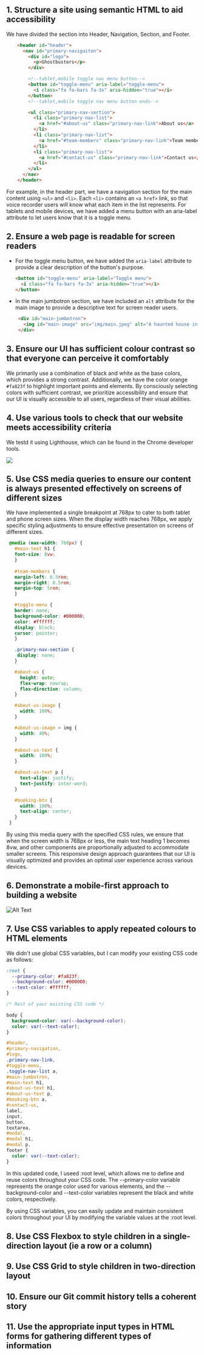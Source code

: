 ## 1. Structure a site using semantic HTML to aid accessibility
We have divided the section into Header, Navigation, Section, and Footer. 

```HTML
    <header id="header">
      <nav id="primary-navigaiton">
        <div id="logo">
          <p>Ghostbusters</p>
        </div>

        <!--tablet,mobile toggle nav menu button-->
        <button id="toggle-menu" aria-label="toggle-menu">
          <i class="fa fa-bars fa-3x" aria-hidden="true"></i>
        </button>
        <!--tablet,mobile toggle nav menu button ends-->

        <ul class="primary-nav-section">
          <li class="primary-nav-list">
            <a href="#about-us" class="primary-nav-link">About us</a>
          </li>
          <li class="primary-nav-list">
            <a href="#team-members" class="primary-nav-link">Team members</a>
          </li>
          <li class="primary-nav-list">
            <a href="#contact-us" class="primary-nav-link">Contact us</a>
          </li>
        </ul>
      </nav>
    </header>
 ```   


For example, in the header part, we have a navigation section for the main content using `<ul>` and `<li>`. Each `<li>` contains an `<a href>` link, so that voice recorder users will know what each item in the list represents. For tablets and mobile devices, we have added a menu button with an aria-label attribute to let users know that it is a toggle menu.

## 2. Ensure a web page is readable for screen readers
- For the toggle menu button, we have added the `aria-label` attribute to provide a clear description of the button's purpose.

   ```HTML
   <button id="toggle-menu" aria-label="Toggle menu">
     <i class="fa fa-bars fa-3x" aria-hidden="true"></i>
   </button>
  ```


- In the main jumbotron section, we have included an `alt` attribute for the main image to provide a descriptive text for screen reader users.
  ```HTML
   <div id="main-jumbotron">
     <img id="main-image" src="img/main.jpeg" alt="A haunted house in the middle of a graveyard"/>
   </div>
  ```


## 3. Ensure our UI has sufficient colour contrast so that everyone can perceive it comfortably
 We primarily use a combination of black and white as the base colors, which provides a strong contrast. Additionally, we have the color orange `#fa823f` to highlight important points and elements. By consciously selecting colors with sufficient contrast, we prioritize accessibility and ensure that our UI is visually accessible to all users, regardless of their visual abilities.

## 4. Use various tools to check that our website meets accessibility criteria
 We testd it using Lighthouse, which can be found in the Chrome developer tools. 
 
 <img src="https://miro.medium.com/v2/resize:fit:1400/format:webp/1*k6LcDCcfdyeWRUTn6zKXhQ.png">

## 5. Use CSS media queries to ensure our content is always presented effectively on screens of different sizes
We have implemented a single breakpoint at 768px to cater to both tablet and phone screen sizes. When the display width reaches 768px, we apply specific styling adjustments to ensure effective presentation on screens of different sizes.

   ```CSS
    @media (max-width: 768px) {
      #main-text h1 { 
      font-size: 8vw; 
      }
      
      #team-members { 
      margin-left: 0.5rem; 
      margin-right: 0.5rem; 
      margin-top: 5rem; 
      }

      #toggle-menu { 
      border: none;
      background-color: #000000; 
      color: #ffffff; 
      display: block; 
      cursor: pointer; 
      }

      .primary-nav-section {
       display: none;
      }

      #about-us {
        height: auto;
        flex-wrap: nowrap;
        flex-direction: column;
      }

      #about-us-image {
        width: 100%;
      }

      #about-us-image > img {
        width: 40%;
      }

      #about-us-text {
        width: 100%;
      }

      #about-us-text p {
        text-align: justify;
        text-justify: inter-word;
      }

      #booking-btn {
        width: 100%;
        text-align: center;
      }
    }
  ```
 By using this media query with the specified CSS rules, we ensure that when the screen width is 768px or less, the main text heading 1 becomes 8vw, and other components are proportionally adjusted to accommodate smaller screens. This responsive design approach guarantees that our UI is visually optimized and provides an optimal user experience across various devices.
    

## 6. Demonstrate a mobile-first approach to building a website

![Alt Text](../demo.gif)

## 7. Use CSS variables to apply repeated colours to HTML elements
We didn't use global CSS variables, but I can modify your existing CSS code as follows:
```CSS
:root {
  --primary-color: #fa823f;
  --background-color: #000000;
  --text-color: #ffffff;
}

/* Rest of your existing CSS code */

body {
  background-color: var(--background-color);
  color: var(--text-color);
}

#header,
#primary-navigation,
#logo,
.primary-nav-link,
#toggle-menu,
.toggle-nav-list a,
#main-jumbotron,
#main-text h1,
#about-us-text h1,
#about-us-text p,
#booking-btn a,
#contact-us,
label,
input,
button,
textarea,
#modal,
#modal h1,
#modal p,
footer {
  color: var(--text-color);
}

```


In this updated code, I useed :root level, which allows me to define and reuse colors throughout your CSS code. The --primary-color variable represents the orange color used for various elements, and the --background-color and --text-color variables represent the black and white colors, respectively.

By using CSS variables, you can easily update and maintain consistent colors throughout your UI by modifying the variable values at the :root level.
## 8. Use CSS Flexbox to style children in a single-direction layout (ie a row or a column)

## 9. Use CSS Grid to style children in two-direction layout

## 10. Ensure our Git commit history tells a coherent story

## 11. Use the appropriate input types in HTML forms for gathering different types of information
